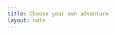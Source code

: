 ```yaml
---
title: Choose your own adventure
layout: note
---
```

<head>
    <meta name="viewport" content="width=device-width, initial-scale=1.0">
    <style>
        .grid-container {
            display: grid;
            grid-template-columns: repeat(auto-fit, minmax(250px, 1fr));
            gap: 20px;
            padding: 20px;
        }
        .grid-item {
            border-radius: 5px;
            padding: 20px;
        }
        @media (max-width: 600px) {
            .grid-container {
                grid-template-columns: 1fr;
            }
        
    </style>
</head>

### maybe start here, or anywhere in the graph below

<div class="grid-container">
	<div class="grid-item">
		<h4>Making</h4>
		<li>[[Craft]]</li>
		<li></li>
	</div>
	<div class="grid-item">
		<h4>Reading</h4>
		<li>[[The Wood at Midwinter]]
		<li>[[Leisure The Basis of Culture]]
		<li>[[I'm not here to write spark notes]]</li>
	



